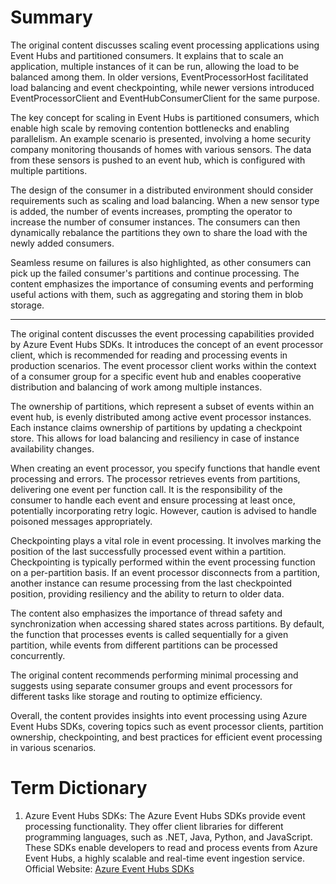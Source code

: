 # Summary

The original content discusses scaling event processing applications using Event Hubs and partitioned consumers. It explains that to scale an application, multiple instances of it can be run, allowing the load to be balanced among them. In older versions, EventProcessorHost facilitated load balancing and event checkpointing, while newer versions introduced EventProcessorClient and EventHubConsumerClient for the same purpose.

The key concept for scaling in Event Hubs is partitioned consumers, which enable high scale by removing contention bottlenecks and enabling parallelism. An example scenario is presented, involving a home security company monitoring thousands of homes with various sensors. The data from these sensors is pushed to an event hub, which is configured with multiple partitions.

The design of the consumer in a distributed environment should consider requirements such as scaling and load balancing. When a new sensor type is added, the number of events increases, prompting the operator to increase the number of consumer instances. The consumers can then dynamically rebalance the partitions they own to share the load with the newly added consumers.

Seamless resume on failures is also highlighted, as other consumers can pick up the failed consumer's partitions and continue processing. The content emphasizes the importance of consuming events and performing useful actions with them, such as aggregating and storing them in blob storage.

---

The original content discusses the event processing capabilities provided by Azure Event Hubs SDKs. It introduces the concept of an event processor client, which is recommended for reading and processing events in production scenarios. The event processor client works within the context of a consumer group for a specific event hub and enables cooperative distribution and balancing of work among multiple instances.

The ownership of partitions, which represent a subset of events within an event hub, is evenly distributed among active event processor instances. Each instance claims ownership of partitions by updating a checkpoint store. This allows for load balancing and resiliency in case of instance availability changes.

When creating an event processor, you specify functions that handle event processing and errors. The processor retrieves events from partitions, delivering one event per function call. It is the responsibility of the consumer to handle each event and ensure processing at least once, potentially incorporating retry logic. However, caution is advised to handle poisoned messages appropriately.

Checkpointing plays a vital role in event processing. It involves marking the position of the last successfully processed event within a partition. Checkpointing is typically performed within the event processing function on a per-partition basis. If an event processor disconnects from a partition, another instance can resume processing from the last checkpointed position, providing resiliency and the ability to return to older data.

The content also emphasizes the importance of thread safety and synchronization when accessing shared states across partitions. By default, the function that processes events is called sequentially for a given partition, while events from different partitions can be processed concurrently.

The original content recommends performing minimal processing and suggests using separate consumer groups and event processors for different tasks like storage and routing to optimize efficiency.

Overall, the content provides insights into event processing using Azure Event Hubs SDKs, covering topics such as event processor clients, partition ownership, checkpointing, and best practices for efficient event processing in various scenarios.

# Term Dictionary

1. Azure Event Hubs SDKs: The Azure Event Hubs SDKs provide event processing functionality. They offer client libraries for different programming languages, such as .NET, Java, Python, and JavaScript. These SDKs enable developers to read and process events from Azure Event Hubs, a highly scalable and real-time event ingestion service. Official Website: [Azure Event Hubs SDKs](https://azure.microsoft.com/services/event-hubs/)
